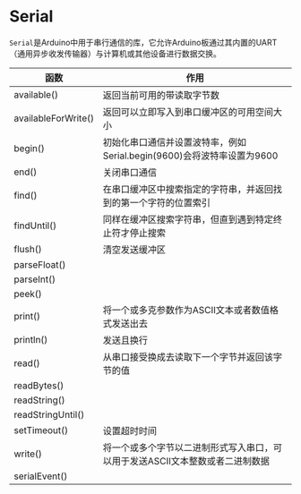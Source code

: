 # Serial

`Serial`是Arduino中用于串行通信的库，它允许Arduino板通过其内置的UART（通用异步收发传输器）与计算机或其他设备进行数据交换。

| 函数                | 作用                                                         |
| ------------------- | ------------------------------------------------------------ |
| available()         | 返回当前可用的带读取字节数                                   |
| availableForWrite() | 返回可以立即写入到串口缓冲区的可用空间大小                   |
| begin()             | 初始化串口通信并设置波特率，例如Serial.begin(9600)会将波特率设置为9600 |
| end()               | 关闭串口通信                                                 |
| find()              | 在串口缓冲区中搜索指定的字符串，并返回找到的第一个字符的位置索引 |
| findUntil()         | 同样在缓冲区搜索字符串，但直到遇到特定终止符才停止搜索       |
| flush()             | 清空发送缓冲区                                               |
| parseFloat()        |                                                              |
| parseInt()          |                                                              |
| peek()              |                                                              |
| print()             | 将一个或多克参数作为ASCII文本或者数值格式发送出去            |
| println()           | 发送且换行                                                   |
| read()              | 从串口接受换成去读取下一个字节并返回该字节的值               |
| readBytes()         |                                                              |
| readString()        |                                                              |
| readStringUntil()   |                                                              |
| setTimeout()        | 设置超时时间                                                 |
| write()             | 将一个或多个字节以二进制形式写入串口，可以用于发送ASCII文本整数或者二进制数据 |
| serialEvent()       |                                                              |
